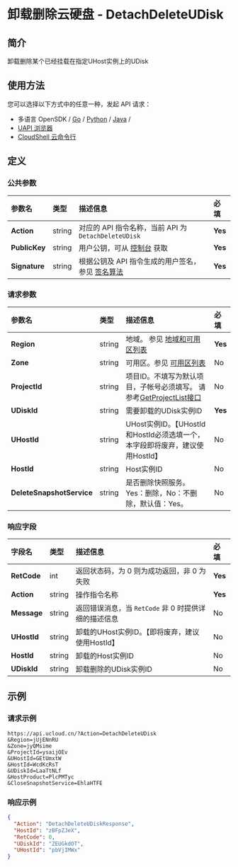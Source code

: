 # 卸载删除云硬盘 - DetachDeleteUDisk

## 简介

卸载删除某个已经挂载在指定UHost实例上的UDisk






## 使用方法

您可以选择以下方式中的任意一种，发起 API 请求：
- 多语言 OpenSDK / [Go](https://github.com/ucloud/ucloud-sdk-go) / [Python](https://github.com/ucloud/ucloud-sdk-python3) / [Java](https://github.com/ucloud/ucloud-sdk-java) /
- [UAPI 浏览器](https://console.ucloud.cn/uapi/detail?id=DetachDeleteUDisk)
- [CloudShell 云命令行](https://shell.ucloud.cn/)


## 定义

### 公共参数

| 参数名 | 类型 | 描述信息 | 必填 |
|:---|:---|:---|:---|
| **Action**     | string  | 对应的 API 指令名称，当前 API 为 `DetachDeleteUDisk`                        | **Yes** |
| **PublicKey**  | string  | 用户公钥，可从 [控制台](https://console.ucloud.cn/uapi/apikey) 获取                                             | **Yes** |
| **Signature**  | string  | 根据公钥及 API 指令生成的用户签名，参见 [签名算法](api/summary/signature.md)  | **Yes** |

### 请求参数

| 参数名 | 类型 | 描述信息 | 必填 |
|:---|:---|:---|:---|
| **Region** | string | 地域。 参见 [地域和可用区列表](https://docs.ucloud.cn/api/summary/regionlist) |**Yes**|
| **Zone** | string | 可用区。参见 [可用区列表](https://docs.ucloud.cn/api/summary/regionlist) |No|
| **ProjectId** | string | 项目ID。不填写为默认项目，子帐号必须填写。 请参考[GetProjectList接口](https://docs.ucloud.cn/api/summary/get_project_list) |No|
| **UDiskId** | string | 需要卸载的UDisk实例ID |**Yes**|
| **UHostId** | string | UHost实例ID。【UHostId和HostId必须选填一个，本字段即将废弃，建议使用HostId】 |No|
| **HostId** | string | Host实例ID |No|
| **DeleteSnapshotService** | string | 是否删除快照服务。Yes：删除，No：不删除，默认值：Yes。 |No|

### 响应字段

| 字段名 | 类型 | 描述信息 | 必填 |
|:---|:---|:---|:---|
| **RetCode** | int | 返回状态码，为 0 则为成功返回，非 0 为失败 |**Yes**|
| **Action** | string | 操作指令名称 |**Yes**|
| **Message** | string | 返回错误消息，当 `RetCode` 非 0 时提供详细的描述信息 |No|
| **UHostId** | string | 卸载的UHost实例ID。【即将废弃，建议使用HostId】 |No|
| **HostId** | string | 卸载的Host实例ID |No|
| **UDiskId** | string | 卸载删除的UDisk实例ID |No|




## 示例

### 请求示例
    
```
https://api.ucloud.cn/?Action=DetachDeleteUDisk
&Region=jUjENnRU
&Zone=jyQMsime
&ProjectId=ysaijOEv
&UHostId=GEtUmxtW
&HostId=WcdKcRsT
&UDiskId=LaaTtNLf
&HostProduct=PlcPMTyc
&CloseSnapshotService=EhlaHTFE
```

### 响应示例
    
```json
{
  "Action": "DetachDeleteUDiskResponse",
  "HostId": "zBFpZJeX",
  "RetCode": 0,
  "UDiskId": "ZEUGkdOT",
  "UHostId": "pbVjIMWx"
}
```





